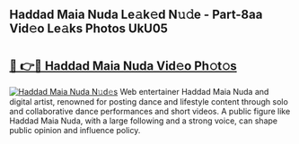 ## Haddad Maia Nuda Le𝚊k𝚎d N𝚞𝚍e - Part-8aa Vid𝚎o Le𝚊ks Photos UkU05

# <h2><a href="http://fbd961.evod.top/?m=Haddad+Maia+Nuda">🔗 👉🔴 Haddad Maia Nuda Vid𝚎o Ph𝚘t𝚘s</a></h2>

[![Haddad Maia Nuda N𝚞d𝚎s](https://i.imgur.com/8V9OHl7.gif)](http://fbd961.evod.top/?m=Haddad+Maia+Nuda)
Web entertainer Haddad Maia Nuda and digital artist, renowned for posting dance and lifestyle content through solo and collaborative dance performances and short videos. A public figure like Haddad Maia Nuda, with a large following and a strong voice, can shape public opinion and influence policy. 

